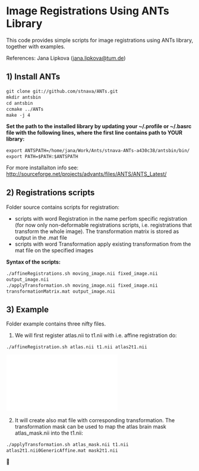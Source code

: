 # Image Registrations Using ANTs Library
This code provides simple scripts for image registrations using ANTs library, together with examples.

References: Jana Lipkova (jana.lipkova@tum.de)
 
## 1) Install ANTs
```
git clone git://github.com/stnava/ANTs.git
mkdir antsbin
cd antsbin
ccmake ../ANTs
make -j 4
```

**Set the path to the installed library by updating your ~/.profile or ~/.basrc file with the following lines, where the first line contains path to YOUR library:**
```
export ANTSPATH=/home/jana/Work/Ants/stnava-ANTs-a430c38/antsbin/bin/
export PATH=$PATH:$ANTSPATH
```

For more installaiton info see: http://sourceforge.net/projects/advants/files/ANTS/ANTS_Latest/


## 2) Registrations scripts
Folder source contains scripts for registration:
 * scripts with word Registration in the name perfom specific registration (for now only non-deformable registrations scripts, i.e. registrations that transform the whole image). The transformation matrix is stored as output in the .mat file
 * scripts with word Transformation apply existing transformation from the mat file on the specified images


**Syntax of the scripts:**
```
./affineRegistrations.sh moving_image.nii fixed_image.nii output_image.nii
./applyTransformation.sh moving_image.nii fixed_image.nii transformationMatrix.mat output_image.nii
```

## 3) Example
Folder example contains three nifty files. 
1. We will first register atlas.nii to t1.nii with i.e. affine registration do:
```
./affineRegistration.sh atlas.nii t1.nii atlas2t1.nii
```
![alt text](figures/registration.pdf)

2. It will create also mat file with corresponding transformation. The transformation mask can be used to map the atlas brain mask atlas_mask.nii into the t1.nii:
```
./applyTransformation.sh atlas_mask.nii t1.nii atlas2t1.nii0GenericAffine.mat mask2t1.nii
```
 :panda_face:
